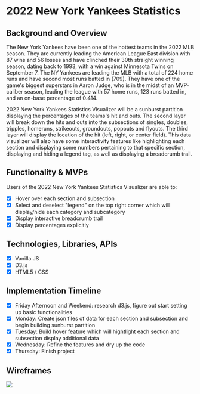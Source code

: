 # 2022 New York Yankees Statistics

## Background and Overview

The New York Yankees have been one of the hottest teams in the 2022 MLB season. They are currently leading the American League East division with 87 wins and 56 losses and have clinched their 30th straight winning season, dating back to 1993, with a win against Minnesota Twins on September 7. The NY Yankees are leading the MLB with a total of 224 home runs and have second most runs batted in (709). They have one of the game's biggest superstars in Aaron Judge, who is in the midst of an MVP-caliber season, leading the league with 57 home runs, 123 runs batted in, and an on-base percentage of 0.414.  

2022 New York Yankees Statistics Visualizer will be a sunburst partition displaying the percentages of the teams's hit and outs. The second layer will break down the hits and outs into the subsections of singles, doubles, tripples, homeruns, strikeouts, groundouts, popouts and flyouts. The third layer will display the location of the hit (left, right, or center field). This data visualizer will also have some interactivity features like highlighting each section and displaying some numbers pertaining to that specific section, displaying and hiding a legend tag, as well as displaying a breadcrumb trail. 

## Functionality & MVPs

Users of the 2022 New York Yankees Statistics Visualizer are able to:

- [x] Hover over each section and subsection 
- [x] Select and deselect "legend" on the top right corner which will display/hide each category and subcategory 
- [x] Display interactive breadcrumb trail 
- [x] Display percentages explicitly 

## Technologies, Libraries, APIs

- [x] Vanilla JS
- [x] D3.js
- [x] HTML5 / CSS

## Implementation Timeline

- [x] Friday Afternoon and Weekend: research d3.js, figure out start setting up basic functionalities 
- [x] Monday: Create json files of data for each section and subsection and begin building sunburst partition
- [x] Tuesday: Build hover feature which will hightlight each section and subsection display additional data
- [x] Wednesday: Refine the features and dry up the code 
- [x] Thursday: Finish project

## Wireframes 

<p>
    <img src="https://i.pinimg.com/originals/7c/ea/92/7cea92e4ed9d0e59036a09ded769d09f.png">
</p>